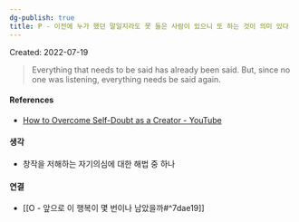 ```yaml
---
dg-publish: true
title: P - 이전에 누가 했던 말일지라도 못 들은 사람이 있으니 또 하는 것이 의미 있다
---
```


Created: 2022-07-19

>Everything that needs to be said has already been said. But, since no one was listening, everything needs be said again.

#### References
- [How to Overcome Self-Doubt as a Creator - YouTube](https://www.youtube.com/watch?v=XQ08EV88_TQ)

#### 생각
- 창작을 저해하는 자기의심에 대한 해법 중 하나 

#### 연결
- [[O - 앞으로 이 행복이 몇 번이나 남았을까#^7dae19]]